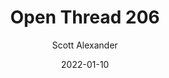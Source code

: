---
layout: podcast
title: "Open Thread 206"
author: Scott Alexander
description: https://astralcodexten.substack.com/p/open-thread-206
date: 2022-01-10
length: 211299
duration: 53
guid: open-thread-206
---